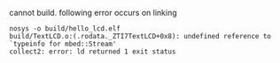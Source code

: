 
cannot build. following error occurs on linking
```
nosys -o build/hello_lcd.elf
build/TextLCD.o:(.rodata._ZTI7TextLCD+0x8): undefined reference to `typeinfo for mbed::Stream'
collect2: error: ld returned 1 exit status
```

